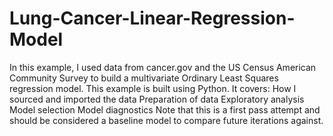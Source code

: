 # Lung-Cancer-Linear-Regression-Model
In this example, I used data from cancer.gov and the US Census American Community Survey to build a multivariate Ordinary Least Squares regression model.  This example is built using Python. It covers:  How I sourced and imported the data Preparation of data Exploratory analysis Model selection Model diagnostics Note that this is a first pass attempt and should be considered a baseline model to compare future iterations against.
